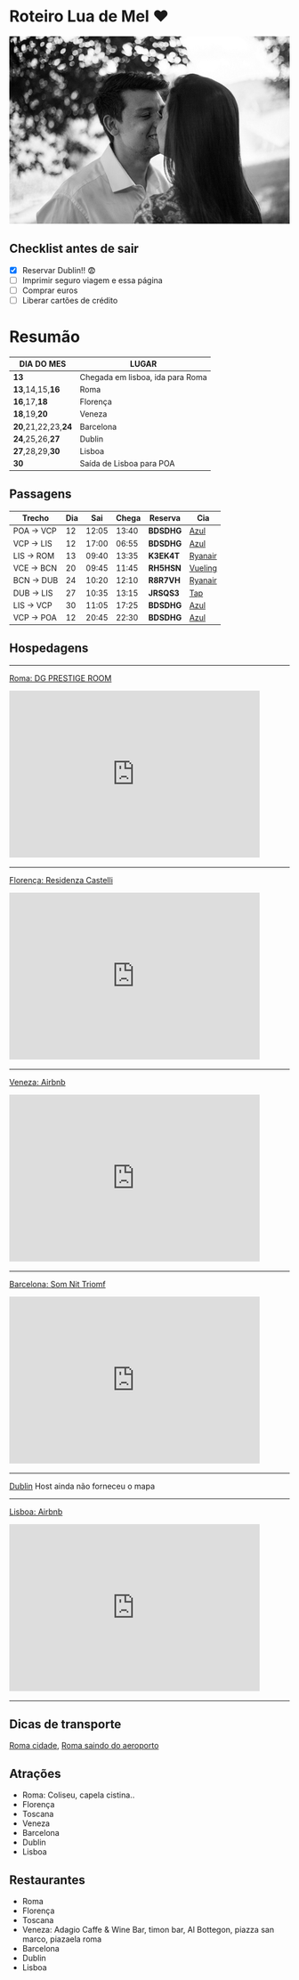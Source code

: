# Roteiro Lua de Mel :heart:
![Nossas caras bonitas](/images/IMG_5093.jpg)

## Checklist antes de sair

- [x] Reservar Dublin!! :fearful:
- [ ] Imprimir seguro viagem e essa página
- [ ] Comprar euros
- [ ] Liberar cartões de crédito

# Resumão

| DIA DO MES | LUGAR |
| ---------- | ----- |
| **13** | Chegada em lisboa, ida para Roma |
| **13**,14,15,**16** | Roma |
| **16**,17,**18** | Florença |
| **18**,19,**20** | Veneza |
| **20**,21,22,23,**24** | Barcelona |
| **24**,25,26,**27** | Dublin |
| **27**,28,29,**30** | Lisboa |
| **30** | Saída de Lisboa para POA |


## Passagens

| Trecho | Dia | Sai | Chega | Reserva | Cia  |
| ---------- | -- | ----- | ----- | ---------- | -------------- |
| POA -> VCP | 12 | 12:05 | 13:40 | **BDSDHG** | [Azul](https://www.voeazul.com.br) |
| VCP -> LIS | 12 | 17:00 | 06:55 | **BDSDHG** | [Azul](https://www.voeazul.com.br) |
| LIS -> ROM | 13 | 09:40 | 13:35 | **K3EK4T** | [Ryanair](https://www.ryanair.com/pt/pt/) |
| VCE -> BCN | 20 | 09:45 | 11:45 | **RH5HSN** | [Vueling](https://www.vueling.com/) |
| BCN -> DUB | 24 | 10:20 | 12:10 | **R8R7VH** | [Ryanair](https://www.ryanair.com/pt/pt/) |
| DUB -> LIS | 27 | 10:35 | 13:15 | **JRSQS3** | [Tap](https://www.flytap.com/) |
| LIS -> VCP | 30 | 11:05 | 17:25 | **BDSDHG** | [Azul](https://www.voeazul.com.br) |
| VCP -> POA | 12 | 20:45 | 22:30 | **BDSDHG** | [Azul](https://www.voeazul.com.br) |



## Hospedagens
***
 [Roma: DG PRESTIGE ROOM](https://www.booking.com/hotel/it/dg-luxury-room.pt-br.html?label=gen173nr-1FCAEoggI46AdIM1gEaI4CiAEBmAEtuAEXyAEM2AEB6AEB-AELiAIBqAIDuAKTycLmBcACAQ;sid=b378dec8f588b92c8b41f38ff7939360)
   <iframe src="https://www.google.com/maps/embed?pb=!1m28!1m12!1m3!1d22224.862025084356!2d12.489128848246784!3d41.897003303591774!2m3!1f0!2f0!3f0!3m2!1i1024!2i768!4f13.1!4m13!3e3!4m5!1s0x13258897021b1d77%3A0x9b41a49c68c40a32!2sCiampino%2C+Roma%2C+It%C3%A1lia!3m2!1d41.802425!2d12.6021389!4m5!1s0x132f610098987a03%3A0xc23c87b2ec70fd0d!2sVia+Lombardia%2C+30%2C+00187+Roma+RM%2C+It%C3%A1lia!3m2!1d41.9077096!2d12.4882128!5e0!3m2!1spt-BR!2sus!4v1557180809708!5m2!1spt-BR!2sus" width="450" height="300" frameborder="0" style="border:0" allowfullscreen></iframe>

***

[Florença: Residenza Castelli](https://www.booking.com/hotel/it/residenza-castelli.pt-br.html)
<iframe src="https://www.google.com/maps/embed?pb=!1m28!1m12!1m3!1d5762.115959944157!2d11.247195026136467!3d43.77165526380497!2m3!1f0!2f0!3f0!3m2!1i1024!2i768!4f13.1!4m13!3e2!4m5!1s0x132a56914278fb93%3A0xa80a63968992d815!2sSanta+Maria+Novella%2C+Floren%C3%A7a%2C+It%C3%A1lia!3m2!1d43.774704!2d11.2490443!4m5!1s0x132a54006c9f7c87%3A0xb0c19b7d0ef1d4b1!2sResidenza+Castelli%2C+Piazza+di+Santo+Stefano%2C+1%2C+50122+Firenze+FI%2C+It%C3%A1lia!3m2!1d43.7686723!2d11.2538168!5e0!3m2!1spt-BR!2sus!4v1557181520322!5m2!1spt-BR!2sus" width="450" height="300" frameborder="0" style="border:0" allowfullscreen></iframe>

***
[Veneza: Airbnb](https://pt.airbnb.com/trips/v1/6dacaecb-2b58-49bf-9f60-bbfd78c85c2d/ro/RESERVATION2_CHECKIN/HMAMKH8E59/g)
<iframe src="https://www.google.com/maps/embed?pb=!1m28!1m12!1m3!1d2799.320080276339!2d12.320950415556759!3d45.44320572910073!2m3!1f0!2f0!3f0!3m2!1i1024!2i768!4f13.1!4m13!3e2!4m5!1s0x477eb1c7511cd1f1%3A0xfc7c01f280ca9309!2sEsta%C3%A7%C3%A3o+de+Venezia+Santa+Lucia%2C+30100+Venezia+VE%2C+It%C3%A1lia!3m2!1d45.4410697!2d12.3210436!4m5!1s0x477eb1c012eb13d7%3A0xfc3b0c6614cbbc97!2sSotoportego+dei+Vedei%2C+30100+Venezia+VE%2C+It%C3%A1lia!3m2!1d45.445115!2d12.3232275!5e0!3m2!1spt-BR!2sbr!4v1557273655135!5m2!1spt-BR!2sbr" width="450" height="300" frameborder="0" style="border:0" allowfullscreen></iframe>

***

[Barcelona: Som Nit Triomf](https://www.hoteis.com/hotel/details.html?pos=HCOM_BR&locale=pt_BR&hotelId=687741728&rffrid=eml.hcom.BR.430.00.2019.04.22.src00.00.00.0000.0000.00.0000&intlid=Body_HotelName&tab=description&et_e=joaop.medeiros@gmail.com&et_j=0&et_l=0&et_mid=0)
<iframe src="https://www.google.com/maps/embed?pb=!1m28!1m12!1m3!1d95858.9599005215!2d2.044292695909155!3d41.3394737589002!2m3!1f0!2f0!3f0!3m2!1i1024!2i768!4f13.1!4m13!3e3!4m5!1s0x12a49e64847c8ea5%3A0xf32be942fb6f9bd7!2sAeropuerto+de+Barcelona-El+Prat+(BCN)%2C+El+Prat+de+Llobregat%2C+Espanha!3m2!1d41.297444999999996!2d2.0832941!4m5!1s0x12a4a2fb287b6aab%3A0x7b4f46d8a0241eac!2sSom+Nit+Triomf%2C+4%C2%BA%2C+Trafalgar%2C+39%2C+08010+Barcelona%2C+Espanha!3m2!1d41.390097999999995!2d2.177086!5e0!3m2!1spt-BR!2sbr!4v1557272591889!5m2!1spt-BR!2sbr" width="450" height="300" frameborder="0" style="border:0" allowfullscreen></iframe>

***

[Dublin](https://www.airbnb.com.br/trips/v1/de5a806d-4d82-49cd-85fc-8833eb562da7/ro/RESERVATION2_CHECKIN/HMANT8FTXE/g)
Host ainda não forneceu o mapa

***

[Lisboa: Airbnb](https://pt.airbnb.com/trips/v1/f08c3071-d77e-413f-ab01-aeae7616bffd/ro/RESERVATION2_CHECKIN/HMANCDTZBK/g)
<iframe src="https://www.google.com/maps/embed?pb=!1m28!1m12!1m3!1d49790.49608213418!2d-9.152321419251184!3d38.74291912190083!2m3!1f0!2f0!3f0!3m2!1i1024!2i768!4f13.1!4m13!3e3!4m5!1s0xd19324616d90183%3A0xa66a53e58036d46!2sLisbon+Airport+(LIS)%2C+Alameda+das+Comunidades+Portuguesas%2C+Lisboa%2C+Portugal!3m2!1d38.7755936!2d-9.135366699999999!4m5!1s0xd193477dbbd563b%3A0x7441d3d05c5209ec!2sR.+das+Flores+de+Santa+Cruz+25+4+andar%2C+1100-244+Lisboa%2C+Portugal!3m2!1d38.7134253!2d-9.1327306!5e0!3m2!1spt-BR!2sbr!4v1557273771001!5m2!1spt-BR!2sbr" width="450" height="300" frameborder="0" style="border:0" allowfullscreen></iframe>

***

## Dicas de transporte
[Roma cidade](https://www.viajandoparaitalia.com.br/italia-central/lazio/como-se-locomover-em-roma/), [Roma saindo do aeroporto](http://www.romapravoce.com/aeroporto-de-roma-ciampino/)

## Atrações
* Roma: Coliseu, capela cistina.. 
* Florença
* Toscana
* Veneza
* Barcelona
* Dublin
* Lisboa

## Restaurantes
* Roma
* Florença
* Toscana
* Veneza: Adagio Caffe & Wine Bar, timon bar, Al Bottegon, piazza san marco, piazaela roma
* Barcelona
* Dublin
* Lisboa